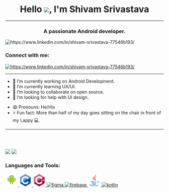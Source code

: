 <h1 align="center">Hello <img src="https://media.giphy.com/media/hvRJCLFzcasrR4ia7z/giphy.gif" width="28px">, I'm Shivam Srivastava</h2>

----------------------------------------------------------------------------------------------------------------------------------

<h3 align="center">A passionate Android developer.</h3>

<p align="left"> <img src="https://komarev.com/ghpvc/?username=srv-shivam&label=Profile%20views&color=0e75b6&style=flat" alt="https://www.linkedin.com/in/shivam-srivastava-77546b193/" /> </p>

<h3 align="left">Connect with me:</h3>
<p align="left">
<a href="https://www.linkedin.com/in/shivam-srivastava-77546b193/" target="blank"><img align="center" src="https://raw.githubusercontent.com/rahuldkjain/github-profile-readme-generator/master/src/images/icons/Social/linked-in-alt.svg" alt="https://www.linkedin.com/in/shivam-srivastava-77546b193/" height="30" width="40" /></a>
</p>

----------------------------------------------------------------------------------------------------------------------------------
- 🔭 I’m currently working on Android Development.
- 🌱 I’m currently learning UX/UI.
- 👯 I’m looking to collaborate on open source.
- 🤔 I’m looking for help with UI design.
<!-- - 📫 How to reach me: ... -->
- 😄 Pronouns: He/His
- ⚡ Fun fact: More than half of my day goes sitting on the chair in front of my Lappy 💻.

------------------------------------------------------------------------------------------------------------------------------------
<br>
<br>

<p>
<img src="https://github-readme-stats.vercel.app/api?username=srv-shivam&&show_icons=true&title_color=EDAD0D&icon_color=FFDF00&text_color=FFDF00&bg_color=FF000000">
<img align="end" src="https://github-readme-stats.vercel.app/api/top-langs/?username=srv-shivam&show_icons=true&hide_border=true&layout=compact&langs_count=8" width="auto" height="150">
</p>

<h3 align="left">Languages and Tools:</h3>
<p align="left"> <a href="https://developer.android.com" target="_blank"> <img src="https://raw.githubusercontent.com/devicons/devicon/master/icons/android/android-original-wordmark.svg" alt="android" width="40" height="40"/> </a> <a href="https://www.cprogramming.com/" target="_blank"> <img src="https://raw.githubusercontent.com/devicons/devicon/master/icons/c/c-original.svg" alt="c" width="40" height="40"/> </a> <a href="https://www.w3schools.com/cpp/" target="_blank"> <img src="https://raw.githubusercontent.com/devicons/devicon/master/icons/cplusplus/cplusplus-original.svg" alt="cplusplus" width="40" height="40"/> </a> <a href="https://www.figma.com/" target="_blank"> <img src="https://www.vectorlogo.zone/logos/figma/figma-icon.svg" alt="figma" width="40" height="40"/> </a> <a href="https://firebase.google.com/" target="_blank"> <img src="https://www.vectorlogo.zone/logos/firebase/firebase-icon.svg" alt="firebase" width="40" height="40"/> </a> <a href="https://www.java.com" target="_blank"> <img src="https://raw.githubusercontent.com/devicons/devicon/master/icons/java/java-original.svg" alt="java" width="40" height="40"/> </a> <a href="https://kotlinlang.org" target="_blank"> <img src="https://www.vectorlogo.zone/logos/kotlinlang/kotlinlang-icon.svg" alt="kotlin" width="40" height="40"/> </a> </p>
